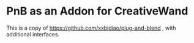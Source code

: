 # PnB as an Addon for CreativeWand

This is a copy of https://github.com/xxbidiao/plug-and-blend ,
with additional interfaces.